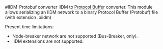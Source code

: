 #IIDM-Protobuf converter
IIDM to [Protocol Buffer](https://developers.google.com/protocol-buffers) converter.
This module allows serializing an IIDM network to a binary Protocol Buffer (Protobuf) file (with extension .piidm)

Present time limitations:
* Node-breaker network are not supported (Bus-Breaker, only).
* IIDM extensions are not supported.




